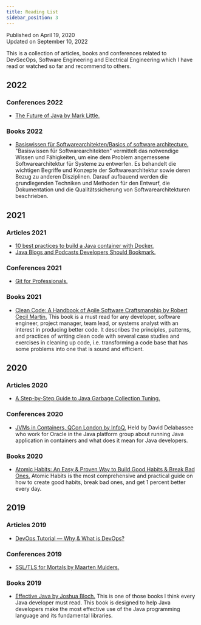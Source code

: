 ```yaml
---
title: Reading List
sidebar_position: 3
---
```


Published on April 19, 2020  
Updated on September 10, 2022

This is a collection of articles, books and conferences related to DevSecOps, Software Engineering and Electrical Engineering which I have read or watched so far and recommend to others.

## 2022
### Conferences 2022
- [The Future of Java by Mark Little.](https://www.youtube.com/watch?v=5n9PqIUObLA)
### Books 2022
- [Basiswissen für Softwarearchitekten/Basics of software architecture.](https://www.thalia.de/shop/home/artikeldetails/A1058079863) "Basiswissen für Softwarearchitekten" vermittelt das notwendige Wissen und Fähigkeiten, um eine dem Problem angemessene Softwarearchitektur für Systeme zu entwerfen. Es behandelt die wichtigen Begriffe und Konzepte der Softwarearchitektur sowie deren Bezug zu anderen Disziplinen. Darauf aufbauend werden die grundlegenden Techniken und Methoden für den Entwurf, die Dokumentation und die Qualitätssicherung von Softwarearchitekturen beschrieben.

## 2021
### Articles 2021
- [10 best practices to build a Java container with Docker.](https://snyk.io/blog/best-practices-to-build-java-containers-with-docker/)
- [Java Blogs and Podcasts Developers Should Bookmark.](https://dzone.com/articles/java-blogs-and-podcasts-developers-should-bookmark)
### Conferences 2021
- [Git for Professionals.](https://youtu.be/Uszj_k0DGsg)
### Books 2021
- [Clean Code: A Handbook of Agile Software Craftsmanship by Robert Cecil Martin.](https://g.co/kgs/AZV43i) This book is a must read for any developer, software engineer, project manager, team lead, or systems analyst with an interest in producing better code. It describes the principles, patterns, and practices of writing clean code with several case studies and exercises in cleaning up code, i.e. transforming a code base that has some problems into one that is sound and efficient.

## 2020
### Articles 2020
- [A Step-by-Step Guide to Java Garbage Collection Tuning.](https://sematext.com/blog/java-garbage-collection-tuning/)
### Conferences 2020
- [JVMs in Containers, QCon London by InfoQ.](https://www.infoq.com/presentations/openjdk-containers/) Held by David Delabassee who work for Oracle in the Java platform group about running Java application in containers and what does it mean for Java developers.
### Books 2020
- [Atomic Habits: An Easy & Proven Way to Build Good Habits & Break Bad Ones.](https://jamesclear.com/atomic-habits) Atomic Habits is the most comprehensive and practical guide on how to create good habits, break bad ones, and get 1 percent better every day. 

## 2019
### Articles 2019
- [DevOps Tutorial — Why & What is DevOps?](https://medium.com/edureka/devops-tutorial-89363dac9d3f)
### Conferences 2019
- [SSL/TLS for Mortals by Maarten Mulders.](https://www.youtube.com/watch?v=yJrJEvvW_HA)
### Books 2019
- [Effective Java by Joshua Bloch.](https://g.co/kgs/7uDD1P) This is one of those books I think every Java developer must read. This book is designed to help Java developers make the most effective use of the Java programming language and its fundamental libraries.